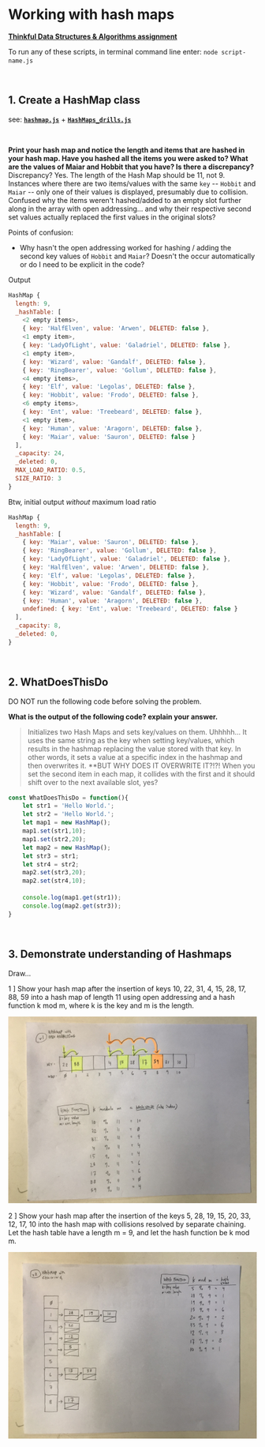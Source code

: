 # Working with hash maps

**[Thinkful Data Structures & Algorithms assignment](https://courses.thinkful.com/dsa-v1/checkpoint/7#assignment)**

To run any of these scripts, in terminal command line enter: `node script-name.js`

<br />

## 1. Create a HashMap class

see: **[`hashmap.js`](https://github.com/artificialarea/DSA-Hashmaps/blob/main/hashmap.js)** + **[`HashMaps_drills.js`](https://github.com/artificialarea/DSA-Hashmaps/blob/main/HashMaps_drills.js)**

<br />

**Print your hash map and notice the length and items that are hashed in your hash map. Have you hashed all the items you were asked to? What are the values of Maiar and Hobbit that you have? Is there a discrepancy?** Discrepancy? Yes. The length of the Hash Map should be 11, not 9. Instances where there are two items/values with the same `key` -- `Hobbit` and `Maiar` -- only one of their values is displayed, presumably due to collision. Confused why the items weren't hashed/added to an empty slot further along in the array with open addressing... and why their respective second set values actually replaced the first values in the original slots?

Points of confusion:

* Why hasn't the open addressing worked for hashing / adding the second key values of `Hobbit` and `Maiar`? Doesn't the occur automatically or do I need to be explicit in the code?


Output
```js
HashMap {
  length: 9,
  _hashTable: [
    <2 empty items>,
    { key: 'HalfElven', value: 'Arwen', DELETED: false },
    <1 empty item>,
    { key: 'LadyOfLight', value: 'Galadriel', DELETED: false },
    <1 empty item>,
    { key: 'Wizard', value: 'Gandalf', DELETED: false },
    { key: 'RingBearer', value: 'Gollum', DELETED: false },
    <4 empty items>,
    { key: 'Elf', value: 'Legolas', DELETED: false },
    { key: 'Hobbit', value: 'Frodo', DELETED: false },
    <6 empty items>,
    { key: 'Ent', value: 'Treebeard', DELETED: false },
    <1 empty item>,
    { key: 'Human', value: 'Aragorn', DELETED: false },
    { key: 'Maiar', value: 'Sauron', DELETED: false }
  ],
  _capacity: 24,
  _deleted: 0,
  MAX_LOAD_RATIO: 0.5,
  SIZE_RATIO: 3
}

```

Btw, initial output _without_ maximum load ratio
```js
HashMap {
  length: 9,
  _hashTable: [
    { key: 'Maiar', value: 'Sauron', DELETED: false },
    { key: 'RingBearer', value: 'Gollum', DELETED: false },
    { key: 'LadyOfLight', value: 'Galadriel', DELETED: false },
    { key: 'HalfElven', value: 'Arwen', DELETED: false },
    { key: 'Elf', value: 'Legolas', DELETED: false },
    { key: 'Hobbit', value: 'Frodo', DELETED: false },
    { key: 'Wizard', value: 'Gandalf', DELETED: false },
    { key: 'Human', value: 'Aragorn', DELETED: false },
    undefined: { key: 'Ent', value: 'Treebeard', DELETED: false }
  ],
  _capacity: 8,
  _deleted: 0,
}
```



<br />

## 2. WhatDoesThisDo

DO NOT run the following code before solving the problem.

**What is the output of the following code? explain your answer.** 
> Initializes two Hash Maps and sets key/values on them. Uhhhhh... It uses the same string as the key when setting key/values, which results in the hashmap replacing the value stored with that key. In other words, it sets a value at a specific index in the hashmap and then overwrites it. **BUT WHY DOES IT OVERWRITE IT?!?! When you set the second item in each map, it collides with the first and it should shift over to the next available slot, yes?

```js
const WhatDoesThisDo = function(){
    let str1 = 'Hello World.';
    let str2 = 'Hello World.';
    let map1 = new HashMap();
    map1.set(str1,10);
    map1.set(str2,20);
    let map2 = new HashMap();
    let str3 = str1;
    let str4 = str2;
    map2.set(str3,20);
    map2.set(str4,10);

    console.log(map1.get(str1));
    console.log(map2.get(str3));
}
```


<br />

## 3. Demonstrate understanding of Hashmaps

Draw...

1 ] Show your hash map after the insertion of keys 10, 22, 31, 4, 15, 28, 17, 88, 59 into a hash map of length 11 using open addressing and a hash function k mod m, where k is the key and m is the length.

![3.1](./images/hashmap_open_address.jpg)

2 ] Show your hash map after the insertion of the keys 5, 28, 19, 15, 20, 33, 12, 17, 10 into the hash map with collisions resolved by separate chaining. Let the hash table have a length m = 9, and let the hash function be k mod m.

![3.2](./images/hashmap_chaining.jpg)